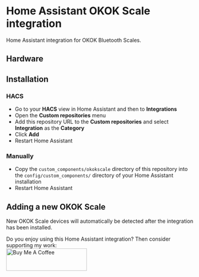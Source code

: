 # Home Assistant OKOK Scale integration

Home Assistant integration for OKOK Bluetooth Scales.

## Hardware

## Installation

### HACS
- Go to your **HACS** view in Home Assistant and then to **Integrations**
- Open the **Custom repositories** menu
- Add this repository URL to the **Custom repositories** and select
**Integration** as the **Category**
- Click **Add**
- Restart Home Assistant

### Manually
- Copy the `custom_components/okokscale` directory of this repository into the
`config/custom_components/` directory of your Home Assistant installation
- Restart Home Assistant

##  Adding a new OKOK Scale
New OKOK Scale devices will automatically be detected after the
integration has been installed.

Do you enjoy using this Home Assistant integration? Then consider supporting
my work:\
[<img src="https://cdn.buymeacoffee.com/buttons/v2/default-yellow.png" alt="Buy Me A Coffee" style="height: 60px !important;width: 217px !important;" >](https://www.buymeacoffee.com/rrooggiieerr)  
